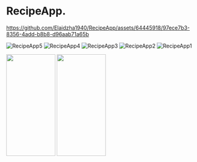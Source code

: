 RecipeApp.
==========


https://github.com/Elaidzha1940/RecipeApp/assets/64445918/97ece7b3-8356-4add-b8b8-d96aab71a65b

![RecipeApp5](https://github.com/Elaidzha1940/RecipeApp/assets/64445918/72dd3c41-b956-4925-8f38-9601f7fb4784)
![RecipeApp4](https://github.com/Elaidzha1940/RecipeApp/assets/64445918/ca4a91ac-a96c-43fb-a7cd-8e09ae8e69a5)
![RecipeApp3](https://github.com/Elaidzha1940/RecipeApp/assets/64445918/95a03464-50bb-4290-bc12-6939643e2990)
![RecipeApp2](https://github.com/Elaidzha1940/RecipeApp/assets/64445918/7e4e11a6-e40c-420c-87e7-afdb113db4ab)
![RecipeApp1](https://github.com/Elaidzha1940/RecipeApp/assets/64445918/974c3b8d-21ed-42df-ba1e-7b282df6e36a)

<img src="https://github.com/Elaidzha1940/RecipeApp/assets/64445918/72dd3c41-b956-4925-8f38-9601f7fb4784" width="130" height="270">


<img src="https://github.com/Elaidzha1940/The-Crypto-App/assets/64445918/179f5562-03d8-4092-a16b-642cf38b5dac" width="130" height="270">
